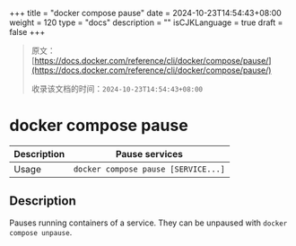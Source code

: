 +++
title = "docker compose pause"
date = 2024-10-23T14:54:43+08:00
weight = 120
type = "docs"
description = ""
isCJKLanguage = true
draft = false
+++

> 原文：[https://docs.docker.com/reference/cli/docker/compose/pause/](https://docs.docker.com/reference/cli/docker/compose/pause/)
>
> 收录该文档的时间：`2024-10-23T14:54:43+08:00`

# docker compose pause

| Description | Pause services                      |
| :---------- | ----------------------------------- |
| Usage       | `docker compose pause [SERVICE...]` |

## Description

Pauses running containers of a service. They can be unpaused with `docker compose unpause`.
